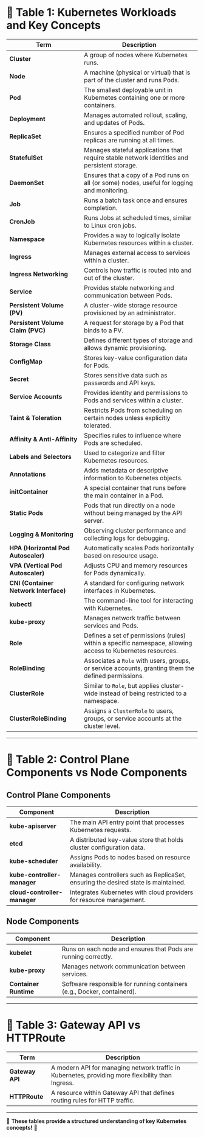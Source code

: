 # 📌 Table 1: Kubernetes Workloads and Key Concepts

| **Term**                   | **Description** |
|----------------------------|-------------------------------------------------------------|
| **Cluster**               | A group of nodes where Kubernetes runs. |
| **Node**                  | A machine (physical or virtual) that is part of the cluster and runs Pods. |
| **Pod**                   | The smallest deployable unit in Kubernetes containing one or more containers. |
| **Deployment**            | Manages automated rollout, scaling, and updates of Pods. |
| **ReplicaSet**            | Ensures a specified number of Pod replicas are running at all times. |
| **StatefulSet**           | Manages stateful applications that require stable network identities and persistent storage. |
| **DaemonSet**             | Ensures that a copy of a Pod runs on all (or some) nodes, useful for logging and monitoring. |
| **Job**                   | Runs a batch task once and ensures completion. |
| **CronJob**               | Runs Jobs at scheduled times, similar to Linux cron jobs. |
| **Namespace**            | Provides a way to logically isolate Kubernetes resources within a cluster. |
| **Ingress**              | Manages external access to services within a cluster. |
| **Ingress Networking**   | Controls how traffic is routed into and out of the cluster. |
| **Service**              | Provides stable networking and communication between Pods. |
| **Persistent Volume (PV)** | A cluster-wide storage resource provisioned by an administrator. |
| **Persistent Volume Claim (PVC)** | A request for storage by a Pod that binds to a PV. |
| **Storage Class**        | Defines different types of storage and allows dynamic provisioning. |
| **ConfigMap**           | Stores key-value configuration data for Pods. |
| **Secret**              | Stores sensitive data such as passwords and API keys. |
| **Service Accounts**     | Provides identity and permissions to Pods and services within a cluster. |
| **Taint & Toleration**   | Restricts Pods from scheduling on certain nodes unless explicitly tolerated. |
| **Affinity & Anti-Affinity** | Specifies rules to influence where Pods are scheduled. |
| **Labels and Selectors** | Used to categorize and filter Kubernetes resources. |
| **Annotations**         | Adds metadata or descriptive information to Kubernetes objects. |
| **initContainer**       | A special container that runs before the main container in a Pod. |
| **Static Pods**         | Pods that run directly on a node without being managed by the API server. |
| **Logging & Monitoring** | Observing cluster performance and collecting logs for debugging. |
| **HPA (Horizontal Pod Autoscaler)** | Automatically scales Pods horizontally based on resource usage. |
| **VPA (Vertical Pod Autoscaler)** | Adjusts CPU and memory resources for Pods dynamically. |
| **CNI (Container Network Interface)** | A standard for configuring network interfaces in Kubernetes. |
| **kubectl**             | The command-line tool for interacting with Kubernetes. |
| **kube-proxy**          | Manages network traffic between services and Pods. |
| **Role**        | Defines a set of permissions (rules) within a specific namespace, allowing access to Kubernetes resources. |
| **RoleBinding** | Associates a `Role` with users, groups, or service accounts, granting them the defined permissions. |
| **ClusterRole** | Similar to `Role`, but applies cluster-wide instead of being restricted to a namespace. |
| **ClusterRoleBinding** | Assigns a `ClusterRole` to users, groups, or service accounts at the cluster level. |

---

# 📌 Table 2: Control Plane Components vs Node Components

## **Control Plane Components**

| **Component**              | **Description** |
|----------------------------|-------------------------------------------------------------|
| **kube-apiserver**        | The main API entry point that processes Kubernetes requests. |
| **etcd**                  | A distributed key-value store that holds cluster configuration data. |
| **kube-scheduler**        | Assigns Pods to nodes based on resource availability. |
| **kube-controller-manager** | Manages controllers such as ReplicaSet, ensuring the desired state is maintained. |
| **cloud-controller-manager** | Integrates Kubernetes with cloud providers for resource management. |

## **Node Components**

| **Component**        | **Description** |
|----------------------|-------------------------------------------------------------|
| **kubelet**        | Runs on each node and ensures that Pods are running correctly. |
| **kube-proxy**     | Manages network communication between services. |
| **Container Runtime** | Software responsible for running containers (e.g., Docker, containerd). |

---

# 📌 Table 3: Gateway API vs HTTPRoute

| **Term**        | **Description** |
|----------------|-------------------------------------------------------------|
| **Gateway API** | A modern API for managing network traffic in Kubernetes, providing more flexibility than Ingress. |
| **HTTPRoute**   | A resource within Gateway API that defines routing rules for HTTP traffic. |

---

📌 **These tables provide a structured understanding of key Kubernetes concepts!** 🚀
